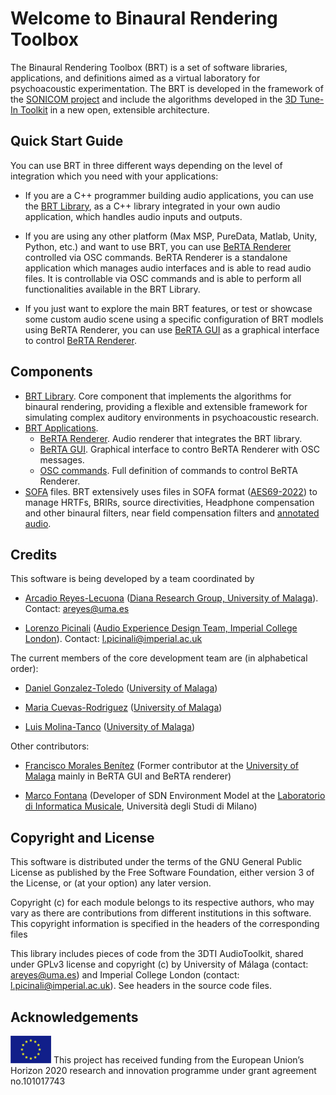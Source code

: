 # Welcome to Binaural Rendering Toolbox

The Binaural Rendering Toolbox (BRT) is a set of software libraries, applications, and definitions aimed as a virtual laboratory for psychoacoustic experimentation. The BRT is developed in the framework of the [SONICOM project](https://www.sonicom.eu/) and include the algorithms developed in the [3D Tune-In Toolkit](https://github.com/3DTune-In/3dti\_AudioToolkit) in a new open, extensible architecture. 

## Quick Start Guide

You can use BRT in three different ways depending on the level of integration which you need with your applications:

* If you are a C++ programmer building audio applications, you can use the [BRT Library](library/index.md), as a C++ library integrated in your own audio application, which handles audio inputs and outputs.

* If you are using any other platform (Max MSP, PureData, Matlab, Unity, Python, etc.) and want to use BRT, you can use [BeRTA Renderer](applications/berta-renderer/index.md) controlled via OSC commands. BeRTA Renderer is a standalone application which manages audio interfaces and is able to read audio files. It is controllable via OSC commands and is able to perform all functionalities available in the BRT Library.

* If you just want to explore the main BRT features, or test or showcase some custom audio scene using a specific configuration of BRT modlels using BeRTA Renderer, you can use [BeRTA GUI](applications/berta-gui.md) as a graphical interface to control [BeRTA Renderer](applications/berta-renderer/index.md). 


## Components

* [BRT Library](library/index.md). Core component that implements the algorithms for binaural rendering, providing a flexible and extensible framework for simulating complex auditory environments in psychoacoustic research.
* [BRT Applications](applications/index.md).
    * [BeRTA Renderer](applications/berta-renderer/index.md). Audio renderer that integrates the BRT library.
    * [BeRTA GUI](applications/berta-gui.md). Graphical interface to contro BeRTA Renderer with OSC messages.
    * [OSC commands](osc/index.md). Full definition of commands to control BeRTA Renderer.
* [SOFA](https://www.sofaconventions.org) files. BRT extensively uses files in SOFA format ([AES69-2022](https://www.aes.org/publications/standards/search.cfm?docID=99)) to manage HRTFs, BRIRs, source directivities, Headphone compensation and other binaural filters, near field compensation filters and [annotated audio](applications/annotated-audio.md). 

## Credits

This software is being developed by a team coordinated by 

* [Arcadio Reyes-Lecuona](https://github.com/areyesl) ([Diana Research Group, University of Malaga](https://www.diana.uma.es/?page_id=53)). Contact: areyes@uma.es

* [Lorenzo Picinali](https://github.com/lpicinali) ([Audio Experience Design Team, Imperial College London](https://www.axdesign.co.uk)). Contact: l.picinali@imperial.ac.uk  

The current members of the core development team are (in alphabetical order):

* [Daniel Gonzalez-Toledo](https://github.com/dgonzalezt) ([University of Malaga](https://www.uma.es/))

* [Maria Cuevas-Rodriguez](https://github.com/mariacuevas) ([University of Malaga](https://www.uma.es/))

* [Luis Molina-Tanco](https://github.com/lmtanco) ([University of Malaga](https://www.uma.es/))

Other contributors:

* [Francisco Morales Benítez](https://github.com/FranMoraUma) (Former contributor at the [University of Malaga](https://www.uma.es/) mainly in BeRTA GUI and BeRTA renderer)

* [Marco Fontana](https://github.com/MarcoFontana) (Developer of SDN Environment Model at the [Laboratorio di Informatica Musicale](https://www.lim.di.unimi.it), Università degli Studi di Milano)


## Copyright and License

This software is distributed under the terms of the GNU General Public License as published by the Free Software Foundation, either version 3 of the License, or (at your option) any later version.

Copyright (c) for each module belongs to its respective authors, who may vary as there are contributions from different institutions in this software. This copyright information is specified in the headers of the corresponding files

This library includes pieces of code from the 3DTI AudioToolkit, shared under GPLv3 license and copyright (c) by University of Málaga (contact: areyes@uma.es) and Imperial College London (contact: l.picinali@imperial.ac.uk). See headers in the source code files.


## Acknowledgements 

![European Union](assets/logos/EU_flag.png "European Union") This project has received funding from the European Union’s Horizon 2020 research and innovation programme under grant agreement no.101017743 


